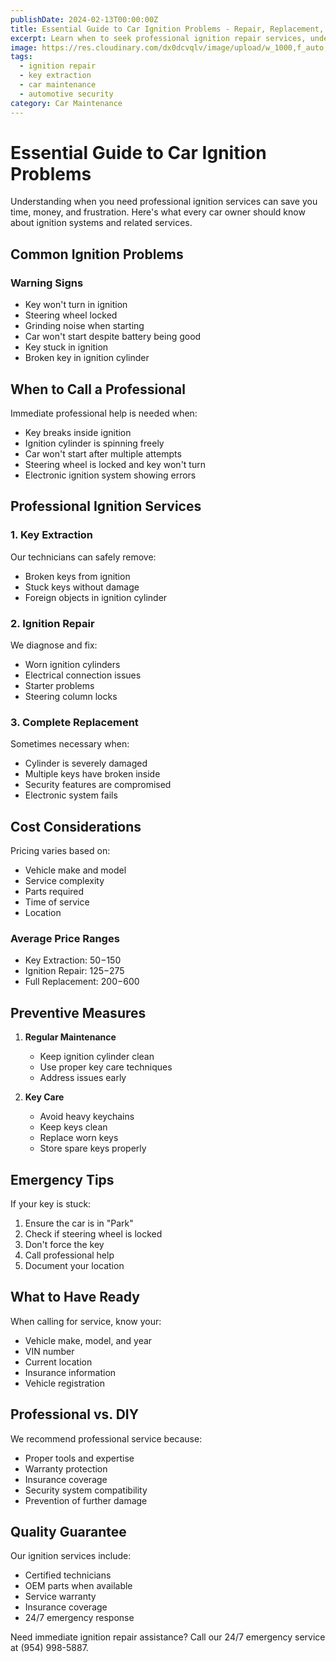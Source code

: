 ```yaml
---
publishDate: 2024-02-13T00:00:00Z
title: Essential Guide to Car Ignition Problems - Repair, Replacement, and Key Extraction
excerpt: Learn when to seek professional ignition repair services, understand key extraction procedures, and get expert advice on ignition system maintenance.
image: https://res.cloudinary.com/dx0dcvqlv/image/upload/w_1000,f_auto,ar_1:1,c_fill,g_auto,e_art:hokusai/v1739292821/pexels-nic-scrollstoppingphotos-28119417_mpnfol.jpg
tags:
  - ignition repair
  - key extraction
  - car maintenance
  - automotive security
category: Car Maintenance
---
```


# Essential Guide to Car Ignition Problems

Understanding when you need professional ignition services can save you time, money, and frustration. Here's what every car owner should know about ignition systems and related services.

## Common Ignition Problems

### Warning Signs

- Key won't turn in ignition
- Steering wheel locked
- Grinding noise when starting
- Car won't start despite battery being good
- Key stuck in ignition
- Broken key in ignition cylinder

## When to Call a Professional

Immediate professional help is needed when:

- Key breaks inside ignition
- Ignition cylinder is spinning freely
- Car won't start after multiple attempts
- Steering wheel is locked and key won't turn
- Electronic ignition system showing errors

## Professional Ignition Services

### 1. Key Extraction

Our technicians can safely remove:

- Broken keys from ignition
- Stuck keys without damage
- Foreign objects in ignition cylinder

### 2. Ignition Repair

We diagnose and fix:

- Worn ignition cylinders
- Electrical connection issues
- Starter problems
- Steering column locks

### 3. Complete Replacement

Sometimes necessary when:

- Cylinder is severely damaged
- Multiple keys have broken inside
- Security features are compromised
- Electronic system fails

## Cost Considerations

Pricing varies based on:

- Vehicle make and model
- Service complexity
- Parts required
- Time of service
- Location

### Average Price Ranges

- Key Extraction: $50-$150
- Ignition Repair: $125-$275
- Full Replacement: $200-$600

## Preventive Measures

1. **Regular Maintenance**

   - Keep ignition cylinder clean
   - Use proper key care techniques
   - Address issues early

2. **Key Care**
   - Avoid heavy keychains
   - Keep keys clean
   - Replace worn keys
   - Store spare keys properly

## Emergency Tips

If your key is stuck:

1. Ensure the car is in "Park"
2. Check if steering wheel is locked
3. Don't force the key
4. Call professional help
5. Document your location

## What to Have Ready

When calling for service, know your:

- Vehicle make, model, and year
- VIN number
- Current location
- Insurance information
- Vehicle registration

## Professional vs. DIY

We recommend professional service because:

- Proper tools and expertise
- Warranty protection
- Insurance coverage
- Security system compatibility
- Prevention of further damage

## Quality Guarantee

Our ignition services include:

- Certified technicians
- OEM parts when available
- Service warranty
- Insurance coverage
- 24/7 emergency response

Need immediate ignition repair assistance? Call our 24/7 emergency service at (954) 998-5887.
